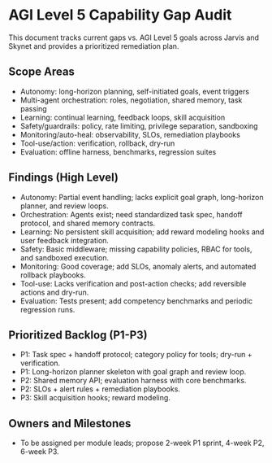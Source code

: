 # AGI Level 5 Capability Gap Audit

This document tracks current gaps vs. AGI Level 5 goals across Jarvis and Skynet and provides a prioritized remediation plan.

## Scope Areas

- Autonomy: long-horizon planning, self-initiated goals, event triggers
- Multi-agent orchestration: roles, negotiation, shared memory, task passing
- Learning: continual learning, feedback loops, skill acquisition
- Safety/guardrails: policy, rate limiting, privilege separation, sandboxing
- Monitoring/auto-heal: observability, SLOs, remediation playbooks
- Tool-use/action: verification, rollback, dry-run
- Evaluation: offline harness, benchmarks, regression suites

## Findings (High Level)

- Autonomy: Partial event handling; lacks explicit goal graph, long-horizon planner, and review loops.
- Orchestration: Agents exist; need standardized task spec, handoff protocol, and shared memory contracts.
- Learning: No persistent skill acquisition; add reward modeling hooks and user feedback integration.
- Safety: Basic middleware; missing capability policies, RBAC for tools, and sandboxed execution.
- Monitoring: Good coverage; add SLOs, anomaly alerts, and automated rollback playbooks.
- Tool-use: Lacks verification and post-action checks; add reversible actions and dry-run.
- Evaluation: Tests present; add competency benchmarks and periodic regression runs.

## Prioritized Backlog (P1-P3)

- P1: Task spec + handoff protocol; category policy for tools; dry-run + verification.
- P1: Long-horizon planner skeleton with goal graph and review loop.
- P2: Shared memory API; evaluation harness with core benchmarks.
- P2: SLOs + alert rules + remediation playbooks.
- P3: Skill acquisition hooks; reward modeling.

## Owners and Milestones

- To be assigned per module leads; propose 2-week P1 sprint, 4-week P2, 6-week P3.


